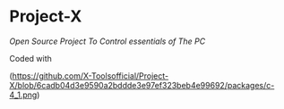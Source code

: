 # Project-X

*Open Source Project To Control essentials of The PC*


Coded with 

(https://github.com/X-Toolsofficial/Project-X/blob/6cadb04d3e9590a2bddde3e97ef323beb4e99692/packages/c-4_1.png)
